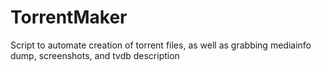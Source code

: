 # TorrentMaker
Script to automate creation of torrent files, as well as grabbing mediainfo dump, screenshots, and tvdb description
